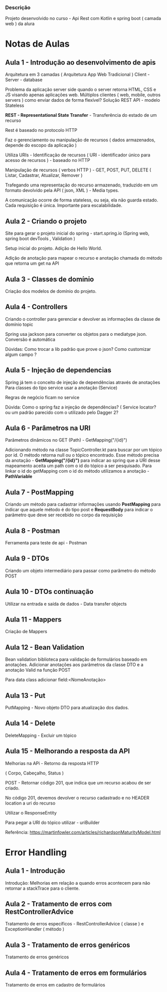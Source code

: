 ### Descrição

Projeto desenvolvido no curso - Api Rest com Kotlin e spring boot ( camada web ) da alura

# Notas de Aulas

## Aula 1 - Introdução ao desenvolvimento de apis

Arquitetura em 3 camadas ( Arquitetura App Web Tradicional ) 
Client - Server - database

Problema da aplicação server side quando o server retorna HTML, CSS e JS visando apenas aplicações web.  Múltiplos clientes ( web, mobile, outros servers ) como enviar dados de forma flexível? Solução REST API - modelo Stateless

**REST - Representational State Transfer** - Transferência do estado de um recurso

Rest é baseado no protocolo HTTP 

Faz o gerenciamento ou manipulação de recursos ( dados armazenados, depende do escopo da aplicação ) 

Utiliza URIs - Identificação de recursos ( URI - identificador único para acesso de recursos ) - baseado no HTTP 

Manipulação de recursos ( verbos HTTP )  - GET, POST, PUT, DELETE
( Listar, Cadastrar, Atualizar, Remover ) 

Trafegando uma representação do recurso armazenado, traduzido em um formato devolvido pela API ( json, XML ) - Media types.

A comunicação ocorre de forma stateless, ou seja, ela não guarda estado. Cada requisição é única. Importante para escalabilidade. 

## Aula 2 - Criando o projeto 

Site para gerar o projeto inicial do spring - start.spring.io
(Spring web, spring boot devTools , Validation ) 

Setup inicial do projeto. Adição de Hello World. 

Adição de anotação para mapear o recurso e anotação chamada do método que retorna um get na API 

## Aula 3 - Classes de domínio

Criação dos modelos de domínio do projeto. 

## Aula 4 - Controllers
 
Criando o controller para gerenciar e devolver as informações da classe de domínio topic 

Spring usa jackson para converter os objetos para o mediatype json. Conversão é automática

Dúvidas: Como trocar a lib padrão que prove o json? Como customizar algum campo ? 

## Aula 5 - Injeção de dependencias

Spring já tem o conceito de injeção de dependências através de anotações 
Para classes do tipo service usar a anotação (Service) 

Regras de negócio ficam no service 

Dúvida: Como o spring faz a injeção de dependências? ( Service locator? ou um padrão parecido com o utilizado pelo Dagger 2? 

## Aula 6 - Parâmetros na URI


Parâmetros dinâmicos no GET (Path) - GetMapping("/{id}")

Adicionando método na classe TopicController.kt para buscar por um tópico por id. O método retorna null ou o tópico encontrado.
Esse método precisa da anotação -  **GetMapping("/{id}")** para indicar ao spring que a URI desse mapeamento aceita um path com o id do tópico a ser pesquisado.
Para linkar o id do getMapping com o id do método utilizamos a anotação - **PathVariable**

## Aula 7 - PostMapping

Criando um método para cadastrar informações usando **PostMapping** para indicar que aquele método é do tipo post e **RequestBody** para indicar o parâmetro que deve ser recebido no corpo da requisição

## Aula 8 - Postman

Ferramenta para teste de api - Postman

## Aula 9 - DTOs

Criando um objeto intermediário para passar como parâmetro do método POST


## Aula 10 - DTOs continuação


Utilizar na entrada e saída de dados - Data transfer objects

## Aula  11 - Mappers

Criação de Mappers

## Aula 12 - Bean Validation

Bean validation biblioteca para validação de formulários baseado em anotações. 
Adicionar anotações aos parâmetros da classe DTO e a anotação Valid na função POST

Para data class adicionar field:<NomeAnotação>

## Aula 13 - Put

PutMapping - Novo objeto DTO para atualização dos dados. 

## Aula 14 - Delete

DeleteMapping - Excluir um tópico

## Aula 15 - Melhorando a resposta da API

Melhorias na APi - Retorno da resposta HTTP 

( Corpo, Cabeçalho, Status ) 

POST - Retornar código 201, que indica que um recurso acabou de ser criado. 

No código 201, devemos devolver o recurso cadastrado e no HEADER location  a uri do recurso

Utilizar o ResponseEntity

Para pegar a URI do tópico utilizar - uriBuilder

Referência:
https://martinfowler.com/articles/richardsonMaturityModel.html


# Error Handling


## Aula 1 - Introdução

Introdução: Melhorias em relação a quando erros acontecem para não retornar a stackTrace para o cliente.

## Aula 2  - Tratamento de erros com RestControllerAdvice

Tratamento de erros específicos - RestControllerAdvice ( classe )  e ExceptionHandler ( método )

## Aula 3 - Tratamento de erros genéricos

Tratamento de erros genéricos 

## Aula 4 - Tratamento de erros em formulários

Tratamento de erros em cadastro de formulários 

